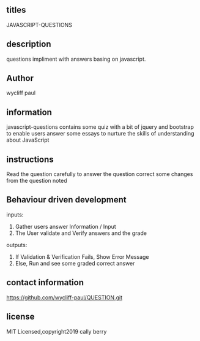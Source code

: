 ## titles

JAVASCRIPT-QUESTIONS

## description

questions impliment with answers basing on javascript.

## Author

wycliff paul

## information

javascript-questions contains some quiz with a bit of jquery and bootstrap to enable users answer some essays to nurture the skills of understanding about JavaScript

## instructions

Read the question carefully to answer the question
correct some changes from the question noted

## Behaviour driven development

inputs:

1. Gather users answer Information / Input
2. The User validate and Verify answers and the grade



outputs:

1. If Validation & Verification Fails, Show Error Message
2. Else, Run and see some graded correct answer

##  contact information

https://github.com/wycliff-paul/QUESTION.git

## license

MIT Licensed,copyright2019 cally berry

